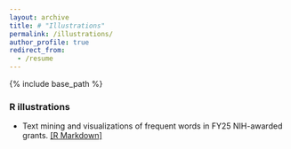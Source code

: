 ```yaml
---
layout: archive
title: # "Illustrations"
permalink: /illustrations/
author_profile: true
redirect_from:
  - /resume
---
```



{% include base_path %}

### R illustrations

* Text mining and visualizations of frequent words in FY25 NIH-awarded grants. [[R Markdown]](https://oheunj.github.io/illustrations/FY25_AwardedGrants_250401)


